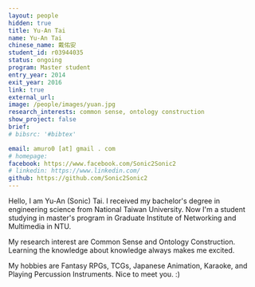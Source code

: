 ```yaml
---
layout: people
hidden: true
title: Yu-An Tai
name: Yu-An Tai
chinese_name: 戴佑安
student_id: r03944035
status: ongoing
program: Master student
entry_year: 2014
exit_year: 2016
link: true
external_url:
image: /people/images/yuan.jpg
research_interests: common sense, ontology construction
show_project: false
brief:
# bibsrc: '#bibtex'

email: amuro0 [at] gmail . com
# homepage: 
facebook: https://www.facebook.com/Sonic2Sonic2
# linkedin: https://www.linkedin.com/
github: https://github.com/Sonic2Sonic2
---
```


Hello, I am Yu-An (Sonic) Tai. I received my bachelor's degree in engineering science from National Taiwan University. Now I'm a student studying in master's program in Graduate Institute of Networking and Multimedia in NTU.

My research interest are Common Sense and Ontology Construction. Learning the knowledge about knowledge always makes me excited.

My hobbies are Fantasy RPGs, TCGs, Japanese Animation, Karaoke, and Playing Percussion Instruments. Nice to meet you. :)